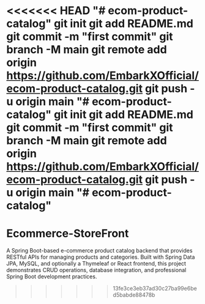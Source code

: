 <<<<<<< HEAD
"# ecom-product-catalog"  git init git add README.md git commit -m "first commit" git branch -M main git remote add origin https://github.com/EmbarkXOfficial/ecom-product-catalog.git git push -u origin main
"# ecom-product-catalog"  git init git add README.md git commit -m "first commit" git branch -M main git remote add origin https://github.com/EmbarkXOfficial/ecom-product-catalog.git git push -u origin main
"# ecom-product-catalog" 
=======
# Ecommerce-StoreFront
A Spring Boot-based e-commerce product catalog backend that provides RESTful APIs for managing products and categories. Built with Spring Data JPA, MySQL, and optionally a Thymeleaf or React frontend, this project demonstrates CRUD operations, database integration, and professional Spring Boot development practices.
>>>>>>> 13fe3ce3eb37ad30c27ba99e6bed5babde88478b
